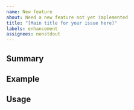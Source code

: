 ```yaml
---
name: New feature
about: Need a new feature not yet implemented
title: "[Main title for your issue here]"
labels: enhancement
assignees: nonstdout
---
```

<!-- Verify first that this feature is not already implemented in the master branch -->
<!-- Complete most of sections below as described -->

## Summary
<!-- Describe here with one sentence what the new feature or the enhancement is -->

## Example
<!-- Example of code using this new feature -->

## Usage
<!-- Describe here a use case for this new feature/enhancement -->
